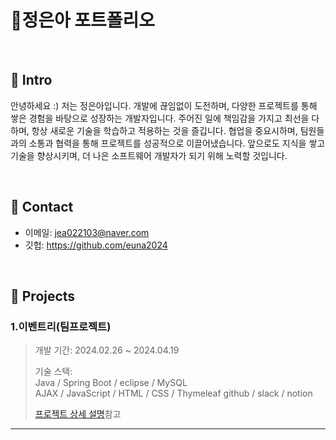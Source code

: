 # 📜정은아 포트폴리오

</br>

## :pushpin: Intro
안녕하세요 :)
저는 정은아입니다. 개발에 끊임없이 도전하며, 다양한 프로젝트를 통해 쌓은 경험을 바탕으로 성장하는 개발자입니다. 주어진 일에 책임감을 가지고 최선을 다하며, 항상 새로운 기술을 학습하고 적용하는 것을 즐깁니다. 협업을 중요시하며, 팀원들과의 소통과 협력을 통해 프로젝트를 성공적으로 이끌어냈습니다. 앞으로도 지식을 쌓고 기술을 향상시키며, 더 나은 소프트웨어 개발자가 되기 위해 노력할 것입니다.

</br>

## :pushpin: Contact
- 이메일: jea022103@naver.com
- 깃헙: https://github.com/euna2024

</br>

## :pushpin: Projects
### 1.이벤트리(팀프로젝트)
>개발 기간: 2024.02.26 ~ 2024.04.19
>  
>기술 스택:  
>Java / Spring Boot / eclipse / MySQL   
>AJAX / JavaScript / HTML / CSS / Thymeleaf
>github / slack / notion
>
>[프로젝트 상세 설명](https://github.com/euna2024/KD3_B_Project)참고




---

